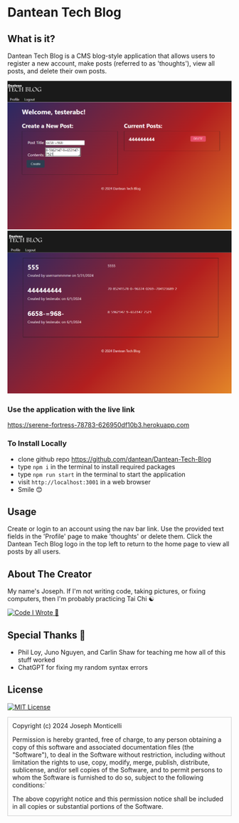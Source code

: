 # Dantean Tech Blog

## What is it?

Dantean Tech Blog is a CMS blog-style application that allows users to register a new account, make posts (referred to as 'thoughts'), view all posts, and delete their own posts. 

![Example 1](/assets/ss1.png)
![Example 2](/assets/ss2.png)



### Use the application with the live link 

https://serene-fortress-78783-626950df10b3.herokuapp.com


### To Install Locally

* clone github repo https://github.com/dantean/Dantean-Tech-Blog
* type `npm i` in the terminal to install required packages
* type `npm run start` in the terminal to start the application
* visit `http://localhost:3001` in a web browser
* Smile 😊

## Usage

Create or login to an account using the nav bar link. Use the provided text fields in the 'Profile' page to make 'thoughts' or delete them. Click the Dantean Tech Blog logo in the top left to return to the home page to view all posts by all users. 

## About The Creator

My name's Joseph. If I'm not writing code, taking pictures, or fixing computers, then I'm probably practicing Tai Chi ☯️

<a href="http://github.com/dantean">![Code I Wrote](https://img.shields.io/badge/github-%23121011.svg?style=for-the-badge&logo=github&logoColor=white)
</a> <a href="http://www.dantean.dev">🚧</a>

## Special Thanks 🙏
 
* Phil Loy, Juno Nguyen, and Carlin Shaw for teaching me how all of this stuff worked
* ChatGPT for fixing my random syntax errors

## License

[![MIT License](https://img.shields.io/badge/License-MIT-yellow.svg)](./LICENSE) 

<div style="overflow-y: scroll; height: 200px; border: 1px solid #ccc; 
padding: 10px;">
Copyright (c) 2024 Joseph Monticelli

Permission is hereby granted, free of charge, to any person obtaining a copy
of this software and associated documentation files (the "Software"), to deal
in the Software without restriction, including without limitation the rights
to use, copy, modify, merge, publish, distribute, sublicense, and/or sell
copies of the Software, and to permit persons to whom the Software is
furnished to do so, subject to the following conditions:`

The above copyright notice and this permission notice shall be included in all
copies or substantial portions of the Software.

THE SOFTWARE IS PROVIDED "AS IS", WITHOUT WARRANTY OF ANY KIND, EXPRESS OR
IMPLIED, INCLUDING BUT NOT LIMITED TO THE WARRANTIES OF MERCHANTABILITY,
FITNESS FOR A PARTICULAR PURPOSE AND NONINFRINGEMENT. IN NO EVENT SHALL THE
AUTHORS OR COPYRIGHT HOLDERS BE LIABLE FOR ANY CLAIM, DAMAGES OR OTHER
LIABILITY, WHETHER IN AN ACTION OF CONTRACT, TORT OR OTHERWISE, ARISING FROM,
OUT OF OR IN CONNECTION WITH THE SOFTWARE OR THE USE OR OTHER DEALINGS IN THE
SOFTWARE.
</div>

